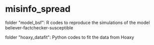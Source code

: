 # misinfo_spread

folder "model_bsf":
R  codes to reproduce the simulations of the model believer-factchecker-susceptible

folder "hoaxy_datafit":
Python codes to fit the data from Hoaxy

